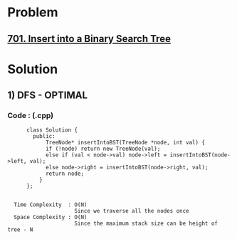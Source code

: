 # Problem

## [701. Insert into a Binary Search Tree](https://leetcode.com/problems/insert-into-a-binary-search-tree/)


# Solution 

## 1) DFS - OPTIMAL

       
      
      
   ### Code : (.cpp)
    
          class Solution {
            public:
                TreeNode* insertIntoBST(TreeNode *node, int val) {
                if (!node) return new TreeNode(val);
                else if (val < node->val) node->left = insertIntoBST(node->left, val);
                else node->right = insertIntoBST(node->right, val);
                return node;
              }
          };

 
      Time Complexity  : O(N) 
                         Since we traverse all the nodes once
      Space Complexity : O(N)
                         Since the maximum stack size can be height of tree - N 
